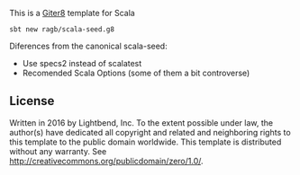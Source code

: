 This is a [Giter8][g8] template for Scala

```
sbt new ragb/scala-seed.g8
```

Diferences from the canonical scala-seed:

* Use specs2 instead of scalatest
* Recomended Scala Options (some of them a bit controverse)

License
-------
Written in 2016 by Lightbend, Inc.
To the extent possible under law, the author(s) have dedicated all copyright and related and neighboring rights to
this template to the public domain worldwide. This template is distributed without any warranty.
See <http://creativecommons.org/publicdomain/zero/1.0/>.

[g8]: http://www.foundweekends.org/giter8/
